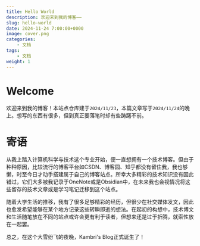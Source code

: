 ```yaml
---
title: Hello World
description: 欢迎来到我的博客——
slug: hello-world
date: 2024-11-24 7:00:00+0000
image: cover.png
categories:
    - 文档
tags:
    - 文档
weight: 1
---
```


# Welcome

欢迎来到我的博客！本站点仓库建于`2024/11/23`，本篇文章写于`2024/11/24`的晚上。想写的东西有很多，但到真正要落笔时却有些踌躇不前。

# 寄语

从我上踏入计算机科学与技术这个专业开始，便一直想拥有一个技术博客。但由于种种原因，比较流行的博客平台如CSDN、博客园、知乎都没有留住我，我也够懒，时至今日才动手搭建属于自己的博客站点。所幸大多精彩的技术知识没有因此错过，它们大多被我记录于OneNote或是Obsidian中，在未来我也会视情况将这些留存的技术文章或是学习笔记迁移到这个站点。

随着大学生活的推移，我有了很多足够精彩的经历，但很少在社交媒体发文，因此也愈发希望能够在某个地方记录这些转瞬即逝的想法。在起初的构想中，技术博文和生活随笔放在不同的站点或许会更有利于读者，但想来还是过于折腾，就索性放在一起罢。

总之，在这个大雪纷飞的夜晚，Kambri's Blog正式诞生了！